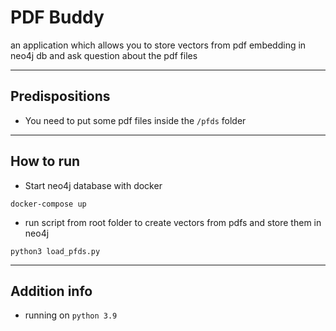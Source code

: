 # PDF Buddy
an application which allows you to store vectors from pdf embedding in neo4j db and ask question about the pdf files

---

## Predispositions

- You need to put some pdf files inside the ``/pfds`` folder

---
## How to run
- Start neo4j database with docker

```docker-compose up```

- run script from root folder to create vectors from pdfs and store them in neo4j

```python3 load_pfds.py ```

---
## Addition info
- running on ```python 3.9```

